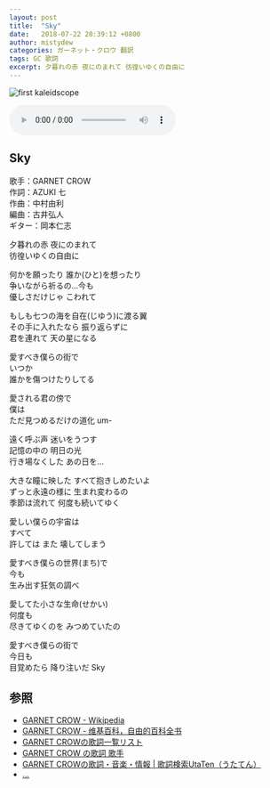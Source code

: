 ```yaml
---
layout: post
title:  "Sky"
date:   2018-07-22 20:39:12 +0800
author: mistydew
categories: ガーネット・クロウ 翻訳
tags: GC 歌詞
excerpt: 夕暮れの赤 夜にのまれて 彷徨いゆくの自由に
---
```

![first kaleidscope](https://raw.githubusercontent.com/mistydew/gc/master/images/cover/minial/first_kaleidscope%EF%BD%9E%E5%90%9B%E3%81%AE%E5%AE%B6%E3%81%AB%E7%9D%80%E3%81%8F%E3%81%BE%E3%81%A7%E3%81%9A%E3%81%A3%E3%81%A8%E8%B5%B0%E3%81%A3%E3%81%A6%E3%82%86%E3%81%8F%EF%BD%9E.jpg)

<audio controls>
  <source src="" type="audio/mpeg">
您的浏览器不支持 audio 元素。
</audio>

## Sky

歌手：GARNET CROW<br>
作詞：AZUKI 七<br>
作曲：中村由利<br>
編曲：古井弘人<br>
ギター：岡本仁志

夕暮れの赤 夜にのまれて<br>
彷徨いゆくの自由に

何かを願ったり 誰か(ひと)を想ったり<br>
争いながら祈るの…今も<br>
優しさだけじゃ こわれて

もしも七つの海を自在(じゆう)に渡る翼<br>
その手に入れたなら 振り返らずに<br>
君を連れて 天の星になる

愛すべき僕らの街で<br>
いつか<br>
誰かを傷つけたりしてる

愛される君の傍で<br>
僕は<br>
ただ見つめるだけの道化 um-

遠く呼ぶ声 迷いをうつす<br>
記憶の中の 明日の光<br>
行き場なくした あの日を…

大きな瞳に映した すべて抱きしめたいよ<br>
ずっと永遠の様に 生まれ変わるの<br>
季節は流れて 何度も続いてゆく

愛しい僕らの宇宙は<br>
すべて<br>
許しては また 壊してしまう

愛すべき僕らの世界(まち)で<br>
今も<br>
生み出す狂気の調べ

愛してた小さな生命(せかい)<br>
何度も<br>
尽きてゆくのを みつめていたの

愛すべき僕らの街で<br>
今日も<br>
目覚めたら 降り注いだ Sky

## 参照
* [GARNET CROW - Wikipedia](https://ja.wikipedia.org/wiki/GARNET_CROW)
* [GARNET CROW - 维基百科，自由的百科全书](https://zh.wikipedia.org/wiki/GARNET_CROW)
* [GARNET CROWの歌詞一覧リスト](https://www.uta-net.com/artist/344)
* [GARNET CROW の歌詞 歌手](http://www.kasi-time.com/subcat-uta-167-1.html)
* [GARNET CROWの歌詞・音楽・情報 \| 歌詞検索UtaTen（うたてん）](https://utaten.com/artist/GARNET+CROW)
* [...](https://github.com/mistydew/gc)
